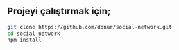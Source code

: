 ## Projeyi çalıştırmak için;

```bash
git clone https://github.com/donur/social-network.git
cd social-network
npm install
```
